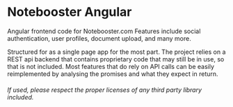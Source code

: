 # Notebooster Angular

Angular frontend code for Notebooster.com
Features include social authentication, user profiles, document upload, and many more.

Structured for as a single page app for the most part.
The project relies on a REST api backend that contains proprietary code that may still be in use, so that is not included. Most features that do rely on API calls can be easily reimplemented by analysing the promises and what they expect in return.



###### If used, please respect the proper licenses of any third party library included.